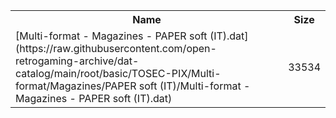 <table>
<tr><th>Name</th><th>Size</th></tr>
<tr><td>
[Multi-format - Magazines - PAPER soft (IT).dat](https://raw.githubusercontent.com/open-retrogaming-archive/dat-catalog/main/root/basic/TOSEC-PIX/Multi-format/Magazines/PAPER soft (IT)/Multi-format - Magazines - PAPER soft (IT).dat)
</td><td>33534</td></tr>
</table>
